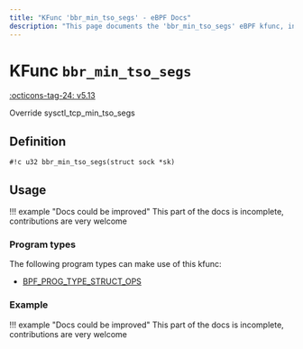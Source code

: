 ```yaml
---
title: "KFunc 'bbr_min_tso_segs' - eBPF Docs"
description: "This page documents the 'bbr_min_tso_segs' eBPF kfunc, including its defintion, usage, program types that can use it, and examples."
---
```

# KFunc `bbr_min_tso_segs`

<!-- [FEATURE_TAG](bbr_min_tso_segs) -->
[:octicons-tag-24: v5.13](https://github.com/torvalds/linux/commit/e78aea8b2170be1b88c96a4d138422986a737336)
<!-- [/FEATURE_TAG] -->

Override sysctl_tcp_min_tso_segs

## Definition

<!-- [KFUNC_DEF] -->
`#!c u32 bbr_min_tso_segs(struct sock *sk)`
<!-- [/KFUNC_DEF] -->

## Usage

!!! example "Docs could be improved"
    This part of the docs is incomplete, contributions are very welcome

### Program types

The following program types can make use of this kfunc:

<!-- [KFUNC_PROG_REF] -->
- [BPF_PROG_TYPE_STRUCT_OPS](../program-type/BPF_PROG_TYPE_STRUCT_OPS.md)
<!-- [/KFUNC_PROG_REF] -->

### Example

!!! example "Docs could be improved"
    This part of the docs is incomplete, contributions are very welcome


